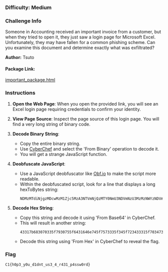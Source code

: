 ### Difficulty: Medium

### Challenge Info

Someone in Accounting received an important invoice from a customer, but when they tried to open it, they just saw a login page for Microsoft Excel. Unfortunately, they may have fallen for a common phishing scheme. Can you examine this document and determine exactly what was exfiltrated?

**Author:** Tsuto

#### Package Link:
[important_package.html](https://github.com/CyberSauce001/DoD-Cyber-Sentinel-Challenge/blob/main/Malware%20%26%20Reverse%20Engineering/Packages/important-document.html)

### Instructions

1. **Open the Web Page**: When you open the provided link, you will see an Excel login page requiring credentials to confirm your identity.

2. **View Page Source**: Inspect the page source of this login page. You will find a very long string of binary code.

3. **Decode Binary String**: 
   - Copy the entire binary string.
   - Use [CyberChef](https://gchq.github.io/CyberChef/) and select the 'From Binary' operation to decode it.
   - You will get a strange JavaScript function.

4. **Deobfuscate JavaScript**: 
   - Use a JavaScript deobfuscator like [Obf.io](https://obf-io.deobfuscate.io/) to make the script more readable.
   - Within the deobfuscated script, look for a line that displays a long hexToBytes string: 
     ```
     NDMzMTdiNjgzMDcwMzM1Zjc5MzA3NTVmNjQzMTY0NmU3NDVmNzU3MzMzNWYzNDVmNzIzNDMzMzE1ZjcwMzQ3MzczNzczMDcyNjQ3ZA==
     ```

5. **Decode Hex String**:
   - Copy this string and decode it using 'From Base64' in CyberChef.
   - This will result in another string:
     ```
     43317b683070335f7930755f6431646e745f7573335f345f723433315f70347373773072647d
     ```
   - Decode this string using 'From Hex' in CyberChef to reveal the flag.

### Flag

```
C1{h0p3_y0u_d1dnt_us3_4_r431_p4ssw0rd}
```
